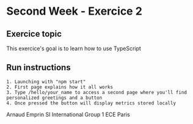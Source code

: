 # Second Week - Exercice 2

## Exercice topic
This exercice's goal is to learn how to use TypeScript

## Run instructions
	1. Launching with "npm start"
	2. First page explains how it all works
	3. Type /hello/your_name to access a second page where you'll find personalized greetings and a button
	4. Once pressed the button will display metrics stored locally

Arnaud Emprin
SI International Group 1
ECE Paris